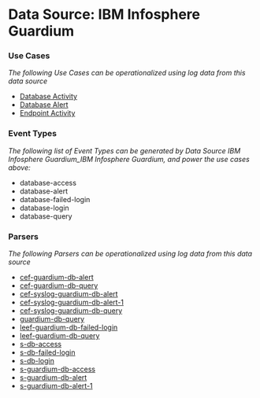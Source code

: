 Data Source: IBM Infosphere Guardium
====================================

### Use Cases

_The following Use Cases can be operationalized using log data from this data source_

* [Database Activity](usecase_database_activity.md)
* [Database Alert](usecase_database_alert.md)
* [Endpoint Activity](usecase_endpoint_activity.md)


### Event Types

_The following list of Event Types can be generated by Data Source IBM Infosphere Guardium_IBM Infosphere Guardium, and power the use cases above:_

- database-access
- database-alert
- database-failed-login
- database-login
- database-query


### Parsers

_The following Parsers can be operationalized using log data from this data source_

* [cef-guardium-db-alert](parserContent_cef-guardium-db-alert.md)
* [cef-guardium-db-query](parserContent_cef-guardium-db-query.md)
* [cef-syslog-guardium-db-alert](parserContent_cef-syslog-guardium-db-alert.md)
* [cef-syslog-guardium-db-alert-1](parserContent_cef-syslog-guardium-db-alert-1.md)
* [cef-syslog-guardium-db-query](parserContent_cef-syslog-guardium-db-query.md)
* [guardium-db-query](parserContent_guardium-db-query.md)
* [leef-guardium-db-failed-login](parserContent_leef-guardium-db-failed-login.md)
* [leef-guardium-db-query](parserContent_leef-guardium-db-query.md)
* [s-db-access](parserContent_s-db-access.md)
* [s-db-failed-login](parserContent_s-db-failed-login.md)
* [s-db-login](parserContent_s-db-login.md)
* [s-guardium-db-access](parserContent_s-guardium-db-access.md)
* [s-guardium-db-alert](parserContent_s-guardium-db-alert.md)
* [s-guardium-db-alert-1](parserContent_s-guardium-db-alert-1.md)
